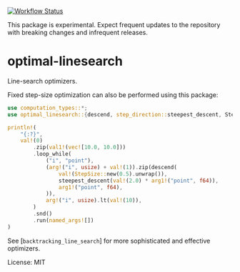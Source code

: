 [![Workflow Status](https://github.com/justinlovinger/optimal-rs/workflows/build/badge.svg)](https://github.com/justinlovinger/optimal-rs/actions?query=workflow%3A%22build%22)

This package is experimental.
Expect frequent updates to the repository
with breaking changes
and infrequent releases.

# optimal-linesearch

Line-search optimizers.

Fixed step-size optimization can also be performed
using this package:

```rust
use computation_types::*;
use optimal_linesearch::{descend, step_direction::steepest_descent, StepSize};

println!(
    "{:?}",
    val!(0)
        .zip(val1!(vec![10.0, 10.0]))
        .loop_while(
            ("i", "point"),
            (arg!("i", usize) + val!(1)).zip(descend(
                val!(StepSize::new(0.5).unwrap()),
                steepest_descent(val!(2.0) * arg1!("point", f64)),
                arg1!("point", f64),
            )),
            arg!("i", usize).lt(val!(10)),
        )
        .snd()
        .run(named_args![])
)
```

See [`backtracking_line_search`] for more sophisticated and effective optimizers.

License: MIT
